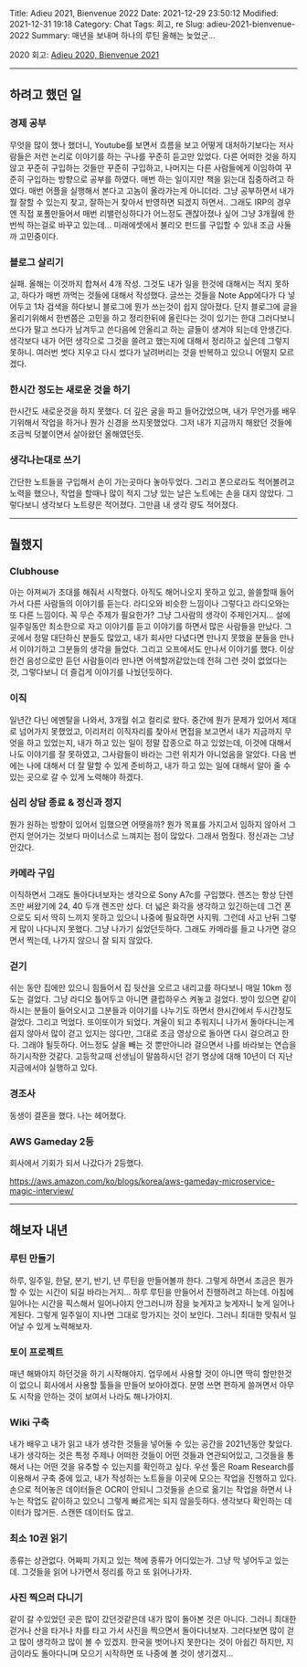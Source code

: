 Title: Adieu 2021, Bienvenue 2022
Date: 2021-12-29 23:50:12
Modified: 2021-12-31 19:18
Category: Chat
Tags: 회고, re
Slug: adieu-2021-bienvenue-2022
Summary: 매년을 보내며 하나의 루틴 올해는 늦었군...


2020 회고: [Adieu 2020, Bienvenue 2021](https://ujuc.github.io/2020/12/27/adieu2020bienvenue2021/)

---

## 하려고 했던 일

### 경제 공부

무엇을 많이 했나 했더니, Youtube를 보면서 흐름을 보고 어떻게 대처하기보다는 저사람들은 저런 논리로 이야기를 하는 구나를 꾸준히 듣고만 있었다. 다른 어떠한 것을 하지 않고 꾸준히 구입하는 것들만 꾸준히 구입하고, 나머지는 다른 사람들에게 이임하여 꾸준히 구입하는 방향으로 공부를 하였다.
매번 하는 일이지만 책을 읽는대 집중하려고 하였다. 매번 어플을 실행해서 본다고 고놈이 올라가는게 아니더라. 그냥 공부하면서 내가 뭘 잘할 수 있는지 찾고, 잘하는거 찾아서 반영하면 되겠지 하면서..
그래도 IRP의 경우엔 직접 포폴만들어서 매번 리밸런싱하다가 어느정도 괜찮아졌나 싶어 그냥 3개월에 한번씩 하는걸로 바꾸고 있는데... 미래에셋에서 불리오 펀드를 구입할 수 있내 조금 사둘까 고민중이다.

### 블로그 살리기

실패. 올해는 이것까지 합쳐서 4개 작성. 그것도 내가 일을 한것에 대해서는 적지 못하고, 하다가 매번 까먹는 것들에 대해서 작성했다. 글쓰는 것들을 Note App에다가 다 넣어두고 1차 검색을 하다보니 블로그에 뭔가 쓰는것이 쉽지 않아졌다.
단지 블로그에 글을 올리기위해서 한번쯤은 고민을 하고 정리한뒤에 올린다는 것이 있기는 한대 그러다보니 쓰다가 말고 쓰다가 남겨두고 쓴다음에 안올리고 하는 글들이 생겨야 되는데 안생긴다. 생각보다 내가 어떤 생각으로 그것을 쓸려고 했는지에 대해서 정리하고 싶은데 그렇지 못하니. 여러번 썻다 지우고 다시 썼다가 날려버리는 것을 반복하고 있으니 어떨지 모르겠다.

### 한시간 정도는 새로운 것을 하기

한시간도 새로운것을 하지 못했다. 더 깊은 굴을 파고 들어갔었으며, 내가 무언가를 배우기위해서 작업을 하거나 뭔가 신경을 쓰지못했었다. 그저 내가 지금까지 해왔던 것들에 조금씩 덧붙이면서 살아왔던 올해였던듯.

### 생각나는대로 쓰기

간단한 노트들을 구입해서 손이 가는곳마다 놓아두었다. 그리고 폰으로라도 적어볼려고 노력을 했으나, 작업을 할때나 많이 적지 그냥 있는 날은 노트에는 손을 대지 않았다. 그렇다보니 생각보다 노트량은 적어졌다. 그만큼 내 생각 량도 적어졌다.

---

## 뭘했지

### Clubhouse

아는 아져씨가 초대를 해줘서 시작했다. 아직도 해어나오지 못하고 있고, 쓸쓸할때 들어가서 다른 사람들의 이야기를 듣는다. 라디오와 비슷한 느낌이나 그렇다고 라디오와는 또 다른 느낌이다. 꼭 무슨 주제가 필요한가? 그냥 그사람의 생각이 주제인거지...
설에 일주일동안 최소한으로 자고 이야기를 듣고 이야기를 하면서 많은 사람들을 만났다. 그곳에서 정말 대단하신 분들도 많았고, 내가 회사만 다녔다면 만나지 못했을 분들을 만나서 이야기하고 그분들의 생각을 들었다. 그리고 오프에서도 만나서 이야기를 했다.
이상한건 음성으로만 듣던 사람들이라 만나면 어색할꺼같았는데 전혀 그런 것이 없었다는 것, 그렇다보니 더 즐겁게 이야기를 나눴던듯하다.

### 이직

일년간 다닌 에멘탈을 나와서, 3개월 쉬고 컬리로 왔다.
중간에 뭔가 문제가 있어서 제대로 넘어가지 못했었고, 이리저리 이직자리를 찾아서 면접을 보고면서 내가 지금까지 무엇을 하고 있었는지, 내가 하고 있는 일이 정말 잡종으로 하고 있었는데, 이것에 대해서 나도 이야기를 잘 못하였고, 그사람들이 바라는 그런 위치가 아니었음을 알았다. 다음 번에는 나에 대해서 더 잘 말할 수 있게 준비하고, 내가 하고 있는 일에 대해서 알아 줄 수 있는 곳으로 갈 수 있게 노력해야 하겠다.

### 심리 상담 종료 & 정신과 정지

뭔가 원하는 방향이 있어서 임했으면 어땟을까? 뭔가 목표를 가지고서 임하지 않아서 그런지 얻어가는 것보다 마이너스로 느껴지는 점이 많았다. 그래서 멈췄다.
정신과는 그냥 안갔다.

### 카메라 구입

이직하면서 그래도 돌아다녀보자는 생각으로 Sony A7c를 구입했다. 렌즈는 항상 단렌즈만 써왔기에 24, 40 두개 렌즈만 샀다. 더 넓은 화각을 생각하고 있긴하는데 그건 폰으로도 되서 딱히 느끼지 못하고 있으니 나중에 필요하면 사지뭐.
그런데 사고 난뒤 그렇게 많이 나다니지 못했다. 그냥 나가기 싫었던듯하다. 그래도 카메라를 들고 나가면 걸으면서 찍는데, 나가지 않으니 잘 되지 않았다.

### 걷기

쉬는 동안 집에만 있으니 힘들어서 집 뒷산을 오르고 내리고를 하다보니 매일 10km 정도는 걸었다. 그냥 라디오 틀어두고 아니면 클럽하우스 켜놓고 걸었다. 방이 있으면 같이 하시는 분들이 들어오시고 그분들과 이야기를 나누기도 하면서 한시간에서 두시간정도 걸었다. 그리고 먹었다. 또이또이가 되었다.
겨울이 되고 추워지니 나가서 돌아다니는게 쉽지 않아서 많이 걷고 있지는 않다만, 그대로 조금 영상으로 돌아면 다시 걸으려고 한다. 그래야 될듯하다. 어느정도 살을 빼는 것 뿐만아니라 걸으면서 나를 바라보는 연습을 하기시작한 것같다. 고등학교때 선생님이 말씀하시던 걷기 명상에 대해 10년이 더 지난 지금에서야 실행하고 있다.

### 경조사

동생이 결혼을 했다.
나는 헤어졌다.

### AWS Gameday 2등

회사에서 기회가 되서 나갔다가 2등했다.

https://aws.amazon.com/ko/blogs/korea/aws-gameday-microservice-magic-interview/

---

## 해보자 내년

### 루틴 만들기

하루, 일주일, 한달, 분기, 반기, 년 루틴을 만들어볼까 한다. 그렇게 하면서 조금은 뭔가 할 수 있는 시간이 되길 바라는거지...
하루 루틴을 만들어서 진행하려고 하는데. 아침에 일어나는 시간을 픽스해서 일어나야지 안그러니까 잠을 늦게자고 늦게자니 늦게 일어나게된다. 그렇게 일주일이 지나면 그대로 망가지는 것이 보인다. 그러니 최대한 맞춰서 일어날 수 있게 노력해보자.

### 토이 프로젝트

매년 해봐야지 하던것을 하기 시작해야지. 업무에서 사용할 것이 아니면 딱히 할만한것이 없으니 회사에서 사용할 툴들을 만들어 보아야겠다. 분명 쓰면 편하게 쓸꺼면서 아무도 시작을 안하는 것이 보여서 나라도 해나가야지.

### Wiki 구축

내가 배우고 내가 읽고 내가 생각한 것들을 넣어둘 수 있는 공간을 2021년동안 찾았다. 내가 생각하는 것은 특정 주제나 어떠한 것들이 어떤 것들과 연관되어있고, 그것들을 통해서 나는 어떤 것을 유추할 수 있는지를 확인하고 싶다.
우선 툴은 Roam Research를 이용해서 구축 중에 있고, 내가 작성하는 노트들을 이곳에 모으는 작업을 진행하고 있다. 손으로 적어놓은 데이터들은 OCR이 안되니 그것들을 손으로 옮기는 작업을 하면서 나누는 작업도 같이하고 있으니 그렇게 빠르게는 되지 않을듯하다. 생각보다 확인하는 데이터가 많거든. 스캔뜬 데이터도 많고.

### 최소 10권 읽기

종류는 상관없다. 어짜피 가지고 있는 책에 종류가 어디있는가. 그냥 막 넣어두고 있는데. 그것들을 읽어 나가면서 정리를 하고 또 읽어나가자.

### 사진 찍으러 다니기

같이 갈 수있었던 곳은 많이 갔던것같은데 내가 많이 돌아본 것은 아니다. 그러니 최대한 걷거나 산을 타거나 차를 타고 가서 사진을 찍으면서 돌아다녀보자. 그러다보면 많이 걷고 많이 생각하고 많이 볼 수 있겠지.
한국을 벗어나지 못한다는 것이 아쉽긴 하지만, 지금이라도 돌아다니며 모으기 시작하면 또 나중에 볼 것이 생기겠지...
